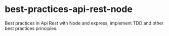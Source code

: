 # best-practices-api-rest-node
Best practices in Api Rest with Node and express, implement TDD and other best practices principles. 
